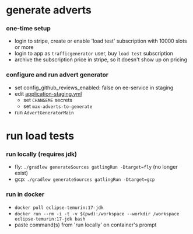 
# generate adverts

### one-time setup

- login to stripe, create or enable 'load test' subscription with 10000 slots or more
- login to app as `trafficgenerator` user, buy `load test` subscription
- archive the subscription price in stripe, so it doesn't show up on pricing

### configure and run advert generator

- set config_github_reviews_enabled: false on ee-service in staging
- edit [application-staging.yml](src%2Fmain%2Fresources%2Fapplication-staging.yml) 
    - set `CHANGEME` secrets
    - set `max-adverts-to-generate`
- run `AdvertGeneratorMain` 

# run load tests

### run locally (requires jdk)
- fly: `./gradlew generateSources gatlingRun -Dtarget=fly` (no longer exist)
- gcp: `./gradlew generateSources gatlingRun -Dtarget=gcp`

### run in docker
- `docker pull eclipse-temurin:17-jdk`
- `docker run --rm -i -t -v $(pwd):/workspace --workdir /workspace eclipse-temurin:17-jdk bash`
- paste command(s) from 'run locally' on container's prompt

